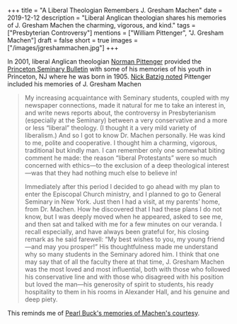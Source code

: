 +++
title = "A Liberal Theologian Remembers J. Gresham Machen"
date = 2019-12-12
description = "Liberal Anglican theologian shares his memories of J. Gresham Machen the charming, vigorous, and kind."
tags = ["Presbyterian Controversy"]
mentions = ["William Pittenger", "J. Gresham Machen"]
draft = false
short = true
images = ["/images/jgreshammachen.jpg"]
+++

In 2001, liberal Anglican theologian [Norman Pittenger](https://en.wikipedia.org/wiki/Norman_Pittenger) provided the [Princeton Seminary Bulletin](https://archive.org/details/princetonseminar2732prin/page/260) with some of his memories of his youth in Princeton, NJ where he was born in 1905. [Nick Batzig noted](https://www.facebook.com/NickBatzig/posts/10157840322639886) Pittenger included his memories of J. Gresham Machen

> My increasing acquaintance with Seminary students, coupled with my newspaper connections, made it natural for me to take an interest in, and write news reports about, the controversy in Presbyterianism (especially at the Seminary) between a very conservative and a more or less “liberal” theology. (I thought it a very mild variety of liberalism.) And so I got to know Dr. Machen personally. He was kind to me, polite and cooperative. I thought him a charming, vigorous, traditional but kindly man. I can remember only one somewhat biting comment he made: the reason “liberal Protestants” were so much concerned with ethics—to the exclusion of a deep theological interest—was that they had nothing much else to believe in!
>
> Immediately after this period I decided to go ahead with my plan to enter the Episcopal Church ministry, and I planned to go to General Seminary in New York. Just then I had a visit, at my parents’ home, from Dr. Machen. How he discovered that I had these plans I do not know, but I was deeply moved when he appeared, asked to see me, and then sat and talked with me for a few minutes on our veranda. I recall especially, and have always been grateful for, his closing remark as he said farewell: “My best wishes to you, my young friend—and may you prosper!” His thoughtfulness made me understand why so many students in the Seminary adored him. I think that one may say that of all the faculty there at that time, J. Gresham Machen was the most loved and most influential, both with those who followed his conservative line and with those who disagreed with his position but loved the man—his generosity of spirit to students, his ready hospitality to them in his rooms in Alexander Hall, and his genuine and deep piety.

This reminds me of [Pearl Buck's memories of Machen's courtesy](https://continuing.wordpress.com/2011/09/07/pearl-bucks-comments-on-dr-machen/).

